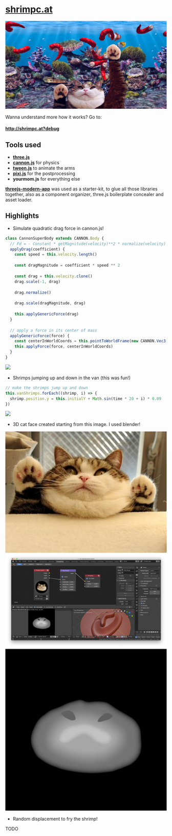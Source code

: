 # [shrimpc.at](http://shrimpc.at)

[![screenshot](public/assets/screenshot.jpg)](http://shrimpc.at)

Wanna understand more how it works? Go to:

#### http://shrimpc.at?debug

## Tools used

- [**three.js**](https://github.com/mrdoob/three.js/)
- [**cannon.js**](https://github.com/schteppe/cannon.js) for physics
- [**tween.js**](https://github.com/tweenjs/tween.js/) to animate the arms
- [**pixi.js**](https://github.com/pixijs/pixi.js) for the postprocessing
- **yourmom.js** for everything else

[**threejs-modern-app**](https://github.com/marcofugaro/threejs-modern-app) was used as a starter-kit, to glue all those libraries together, also as a component organizer, three.js boilerplate concealer and asset loader.

## Highlights

- Simulate quadratic drag force in cannon.js!

```js
class CannonSuperBody extends CANNON.Body {
  // Fd = - Constant * getMagnitude(velocity)**2 * normalize(velocity)
  applyDrag(coefficient) {
    const speed = this.velocity.length()

    const dragMagnitude = coefficient * speed ** 2

    const drag = this.velocity.clone()
    drag.scale(-1, drag)

    drag.normalize()

    drag.scale(dragMagnitude, drag)

    this.applyGenericForce(drag)
  }

  // apply a force in its center of mass
  applyGenericForce(force) {
    const centerInWorldCoords = this.pointToWorldFrame(new CANNON.Vec3())
    this.applyForce(force, centerInWorldCoords)
  }
}
```

![](screenshots/drag-force.gif)

- Shrimps jumping up and down in the van (this was fun!)

```js
// make the shrimps jump up and down
this.vanShrimps.forEach((shrimp, i) => {
  shrimp.position.y = this.initialY + Math.sin(time * 20 + i) * 0.09
})
```

![](screenshots/happy.gif)

- 3D cat face created starting from this image. I used blender!

![](design/original-fat-cat.jpg)
![](screenshots/blender.png)
![](public/assets/cat-head-displacement.png)

- Random displacement to fry the shrimp!

TODO
